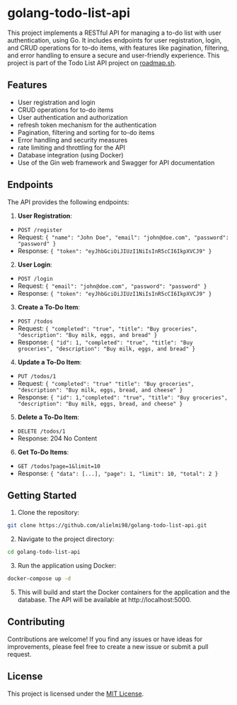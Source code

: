 # golang-todo-list-api
 This project implements a RESTful API for managing a to-do list with user authentication, using Go. It includes endpoints for user registration, login, and CRUD operations for to-do items, with features like pagination, filtering, and error handling to ensure a secure and user-friendly experience.
This project is part of the Todo List API project on [roadmap.sh](https://roadmap.sh/projects/todo-list-api).

## Features

- User registration and login
- CRUD operations for to-do items
- User authentication and authorization
- refresh token mechanism for the authentication
- Pagination, filtering and sorting for to-do items
- Error handling and security measures
- rate limiting and throttling for the API
- Database integration (using Docker)
- Use of the Gin web framework and Swagger for API documentation
## Endpoints

The API provides the following endpoints:

1. **User Registration**:
- `POST /register`
- Request: `{ "name": "John Doe", "email": "john@doe.com", "password": "password" }`
- Response: `{ "token": "eyJhbGciOiJIUzI1NiIsInR5cCI6IkpXVCJ9" }`

2. **User Login**:
- `POST /login`
- Request: `{ "email": "john@doe.com", "password": "password" }`
- Response: `{ "token": "eyJhbGciOiJIUzI1NiIsInR5cCI6IkpXVCJ9" }`

3. **Create a To-Do Item**:
- `POST /todos`
- Request: `{ "completed": "true", "title": "Buy groceries", "description": "Buy milk, eggs, and bread" }`
- Response: `{ "id": 1, "completed": "true", "title": "Buy groceries", "description": "Buy milk, eggs, and bread" }`

4. **Update a To-Do Item**:
- `PUT /todos/1`
- Request: `{ "completed": "true" "title": "Buy groceries", "description": "Buy milk, eggs, bread, and cheese" }`
- Response: `{ "id": 1,"completed": "true", "title": "Buy groceries", "description": "Buy milk, eggs, bread, and cheese" }`

5. **Delete a To-Do Item**:
- `DELETE /todos/1`
- Response: 204 No Content

6. **Get To-Do Items**:
- `GET /todos?page=1&limit=10`
- Response: `{ "data": [...], "page": 1, "limit": 10, "total": 2 }`

## Getting Started

1. Clone the repository:

```bash
git clone https://github.com/alielmi98/golang-todo-list-api.git
```

2. Navigate to the project directory:

```bash
cd golang-todo-list-api
```
3. Run the application using Docker:

```bash
docker-compose up -d
```

5. This will build and start the Docker containers for the application and the database.
The API will be available at http://localhost:5000.

## Contributing

Contributions are welcome! If you find any issues or have ideas for improvements, please feel free to create a new issue or submit a pull request.

## License

This project is licensed under the [MIT License](LICENSE).